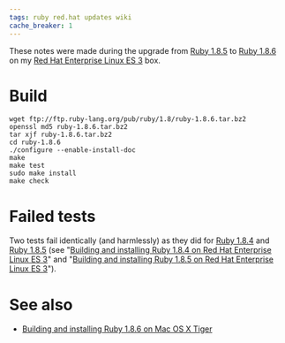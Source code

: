 ```yaml
---
tags: ruby red.hat updates wiki
cache_breaker: 1
---
```


These notes were made during the upgrade from [Ruby 1.8.5](/wiki/Ruby_1.8.5) to [Ruby 1.8.6](/wiki/Ruby_1.8.6) on my [Red Hat Enterprise Linux ES 3](/wiki/Red_Hat_Enterprise_Linux_ES_3) box.

# Build

    wget ftp://ftp.ruby-lang.org/pub/ruby/1.8/ruby-1.8.6.tar.bz2
    openssl md5 ruby-1.8.6.tar.bz2
    tar xjf ruby-1.8.6.tar.bz2
    cd ruby-1.8.6
    ./configure --enable-install-doc
    make
    make test
    sudo make install
    make check

# Failed tests

Two tests fail identically (and harmlessly) as they did for [Ruby 1.8.4](/wiki/Ruby_1.8.4) and [Ruby 1.8.5](/wiki/Ruby_1.8.5) (see "[Building and installing Ruby 1.8.4 on Red Hat Enterprise Linux ES 3](/wiki/Building_and_installing_Ruby_1.8.4_on_Red_Hat_Enterprise_Linux_ES_3)" and "[Building and installing Ruby 1.8.5 on Red Hat Enterprise Linux ES 3](/wiki/Building_and_installing_Ruby_1.8.5_on_Red_Hat_Enterprise_Linux_ES_3)").

# See also

-   [Building and installing Ruby 1.8.6 on Mac OS X Tiger](/wiki/Building_and_installing_Ruby_1.8.6_on_Mac_OS_X_Tiger)

